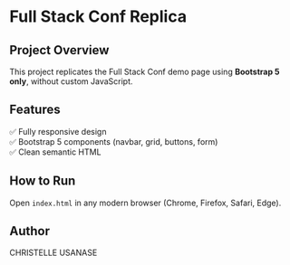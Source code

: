 # Full Stack Conf Replica

## Project Overview
This project replicates the Full Stack Conf demo page using **Bootstrap 5 only**, without custom JavaScript.

## Features
✅ Fully responsive design  
✅ Bootstrap 5 components (navbar, grid, buttons, form)  
✅ Clean semantic HTML  

## How to Run
Open `index.html` in any modern browser (Chrome, Firefox, Safari, Edge).

## Author
CHRISTELLE USANASE

